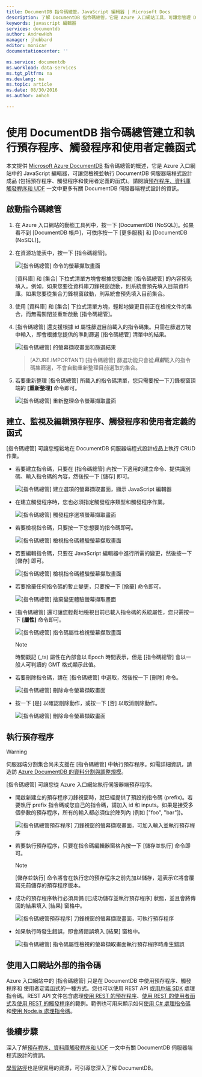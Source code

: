 ```yaml
---
title: DocumentDB 指令碼總管，JavaScript 編輯器 | Microsoft Docs
description: 了解 DocumentDB 指令碼總管，它是 Azure 入口網站工具，可讓您管理 DocumentDB 伺服器端程式設計成品 (包括預存程序、觸發程序和使用者定義的函式)。
keywords: javascript 編輯器
services: documentdb
author: AndrewHoh
manager: jhubbard
editor: monicar
documentationcenter: ''

ms.service: documentdb
ms.workload: data-services
ms.tgt_pltfrm: na
ms.devlang: na
ms.topic: article
ms.date: 08/30/2016
ms.author: anhoh

---
```

# 使用 DocumentDB 指令碼總管建立和執行預存程序、觸發程序和使用者定義函式
本文提供 [Microsoft Azure DocumentDB](https://azure.microsoft.com/services/documentdb/) 指令碼總管的概述，它是 Azure 入口網站中的 JavaScript 編輯器，可讓您檢視並執行 DocumentDB 伺服器端程式設計成品 (包括預存程序、觸發程序和使用者定義的函式)。請閱讀[預存程序、資料庫觸發程序和 UDF](documentdb-programming.md) 一文中更多有關 DocumentDB 伺服器端程式設計的資訊。

## 啟動指令碼總管
1. 在 Azure 入口網站的動態工具列中，按一下 [DocumentDB (NoSQL)]。如果看不到 [DocumentDB 帳戶]，可依序按一下 [更多服務] 和 [DocumentDB (NoSQL)]。
2. 在資源功能表中，按一下 [指令碼總管]。
   
    ![[指令碼總管] 命令的螢幕擷取畫面](./media/documentdb-view-scripts/scriptexplorercommand.png)
   
    [資料庫] 和 [集合] 下拉式清單方塊會根據您要啟動 [指令碼總管] 的內容預先填入。例如，如果您要從資料庫刀鋒視窗啟動，則系統會預先填入目前資料庫。如果您要從集合刀鋒視窗啟動，則系統會預先填入目前集合。
3. 使用 [資料庫] 和 [集合] 下拉式清單方塊，輕鬆地變更目前正在檢視文件的集合，而無需關閉並重新啟動 [指令碼總管]。
4. [指令碼總管] 還支援根據 id 屬性篩選目前載入的指令碼集。只需在篩選方塊中輸入，即會根據您提供的準則篩選 [指令碼總管] 清單中的結果。
   
    ![[指令碼總管] 的螢幕擷取畫面和篩選結果](./media/documentdb-view-scripts/scriptexplorerfilterresults.png)

    > [AZURE.IMPORTANT] [指令碼總管] 篩選功能只會從***目前***載入的指令碼集篩選，不會自動重新整理目前選取的集合。

1. 若要重新整理 [指令碼總管] 所載入的指令碼清單，您只需要按一下刀鋒視窗頂端的 **[重新整理]** 命令即可。
   
    ![[指令碼總管] 重新整理命令螢幕擷取畫面](./media/documentdb-view-scripts/scriptexplorerrefresh.png)

## 建立、監視及編輯預存程序、觸發程序和使用者定義的函式
[指令碼總管] 可讓您輕鬆地在 DocumentDB 伺服器端程式設計成品上執行 CRUD 作業。

* 若要建立指令碼，只要在 [指令碼總管] 內按一下適用的建立命令、提供識別碼、輸入指令碼的內容，然後按一下 [儲存] 即可。
  
    ![[指令碼總管] 建立選項的螢幕擷取畫面，顯示 JavaScript 編輯器](./media/documentdb-view-scripts/scriptexplorercreatecommand.png)
* 在建立觸發程序時，您也必須指定觸發程序類型和觸發程序作業。
  
    ![[指令碼總管] 觸發程序選項螢幕擷取畫面](./media/documentdb-view-scripts/scriptexplorercreatetrigger.png)
* 若要檢視指令碼，只要按一下您想要的指令碼即可。
  
    ![[指令碼總管] 檢視指令碼體驗螢幕擷取畫面](./media/documentdb-view-scripts/scriptexplorerviewscript.png)
* 若要編輯指令碼，只要在 JavaScript 編輯器中進行所需的變更，然後按一下 [儲存] 即可。
  
    ![[指令碼總管] 檢視指令碼體驗螢幕擷取畫面](./media/documentdb-view-scripts/scriptexplorereditscript.png)
* 若要捨棄任何指令碼的暫止變更，只要按一下 [捨棄] 命令即可。
  
    ![[指令碼總管] 捨棄變更體驗螢幕擷取畫面](./media/documentdb-view-scripts/scriptexplorerdiscardchanges.png)
* [指令碼總管] 還可讓您輕鬆地檢視目前已載入指令碼的系統屬性，您只需按一下 **[屬性]** 命令即可。
  
    ![[指令碼總管] 指令碼屬性檢視螢幕擷取畫面](./media/documentdb-view-scripts/scriptproperties.png)
  
  > [!NOTE]
  > 時間戳記 (\_ts) 屬性在內部會以 Epoch 時間表示，但是 [指令碼總管] 會以一般人可判讀的 GMT 格式顯示此值。
  > 
  > 
* 若要刪除指令碼，請在 [指令碼總管] 中選取，然後按一下 [刪除] 命令。
  
    ![[指令碼總管] 刪除命令螢幕擷取畫面](./media/documentdb-view-scripts/scriptexplorerdeletescript1.png)
* 按一下 [是] 以確認刪除動作，或按一下 [否] 以取消刪除動作。
  
    ![[指令碼總管] 刪除命令螢幕擷取畫面](./media/documentdb-view-scripts/scriptexplorerdeletescript2.png)

## 執行預存程序
> [!WARNING]
> 伺服器端分割集合尚未支援在 [指令碼總管] 中執行預存程序。如需詳細資訊，請造訪 [Azure DocumentDB 的資料分割與調整規模](documentdb-partition-data.md)。
> 
> 

[指令碼總管] 可讓您從 Azure 入口網站執行伺服器端預存程序。

* 開啟新建立的預存程序刀鋒視窗時，就已經提供了預設的指令碼 (prefix)。若要執行 prefix 指令碼或您自己的指令碼，請加入 id 和 inputs。如果是接受多個參數的預存程序，所有的輸入都必須位於陣列內 (例如 ["foo", "bar"])。
  
    ![[指令碼總管預存程序] 刀鋒視窗的螢幕擷取畫面，可加入輸入並執行預存程序](./media/documentdb-view-scripts/documentdb-execute-a-stored-procedure-input.png)
* 若要執行預存程序，只要在指令碼編輯器窗格內按一下 [儲存並執行] 命令即可。
  
  > [!NOTE]
  > [儲存並執行] 命令將會在執行您的預存程序之前先加以儲存，這表示它將會覆寫先前儲存的預存程序版本。
  > 
  > 
* 成功的預存程序執行必須具備 [已成功儲存並執行預存程序] 狀態，並且會將傳回的結果填入 [結果] 窗格中。
  
    ![[指令碼總管預存程序] 刀鋒視窗的螢幕擷取畫面，可執行預存程序](./media/documentdb-view-scripts/documentdb-execute-a-stored-procedure.png)
* 如果執行時發生錯誤，即會將錯誤填入 [結果] 窗格中。
  
    ![[指令碼總管] 指令碼屬性檢視的螢幕擷取畫面執行預存程序時產生錯誤](./media/documentdb-view-scripts/documentdb-execute-a-stored-procedure-error.png)

## 使用入口網站外部的指令碼
Azure 入口網站中的 [指令碼總管] 只是在 DocumentDB 中使用預存程序、觸發程序和 使用者定義函式的一種方式。您也可以使用 REST API 或[用戶端 SDK](documentdb-sdk-dotnet.md) 處理指令碼。REST API 文件包含處理[使用 REST 的預存程序](https://msdn.microsoft.com/library/azure/mt489092.aspx)、[使用 REST 的使用者函式](https://msdn.microsoft.com/library/azure/dn781481.aspx)及[使用 REST 的觸發程序](https://msdn.microsoft.com/library/azure/mt489116.aspx)的範例。範例也可用來顯示如何[使用 C# 處理指令碼](documentdb-dotnet-samples.md#server-side-programming-examples)和[使用 Node.js 處理指令碼](documentdb-nodejs-samples.md#server-side-programming-examples)。

## 後續步驟
深入了解[預存程序、資料庫觸發程序和 UDF](documentdb-programming.md) 一文中有關 DocumentDB 伺服器端程式設計的資訊。

[學習路徑](https://azure.microsoft.com/documentation/learning-paths/documentdb/)也是很實用的資源，可引導您深入了解 DocumentDB。

<!---HONumber=AcomDC_0831_2016-->